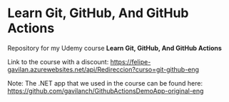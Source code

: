 # Learn Git, GitHub, And GitHub Actions

Repository for my Udemy course **Learn Git, GitHub, And GitHub Actions**

Link to the course with a discount: https://felipe-gavilan.azurewebsites.net/api/Redireccion?curso=git-github-eng

Note: The .NET app that we used in the course can be found here: https://github.com/gavilanch/GithubActionsDemoApp-original-eng
